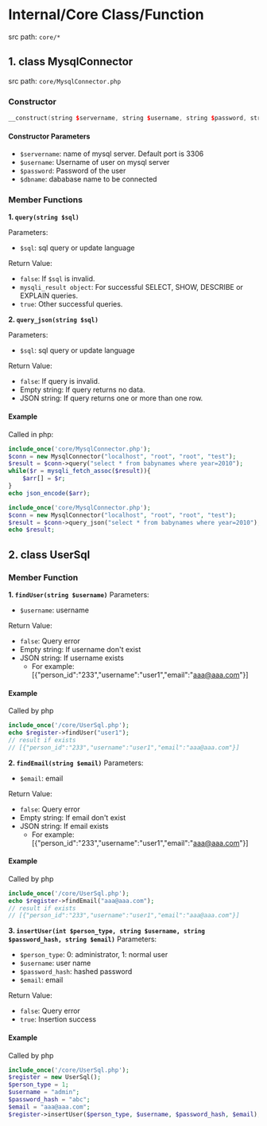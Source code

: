 # Internal/Core Class/Function
src path: ```core/* ```

## 1. class MysqlConnector
src path: ```core/MysqlConnector.php```

### Constructor

```cpp
__construct(string $servername, string $username, string $password, string $dbname)
```

#### Constructor Parameters

- ```$servername```: name of mysql server. Default port is 3306
- ```$username```: Username of user on mysql server
- ```$password```: Password of the user
- ```$dbname```: dababase name to be connected

### Member Functions
**1. ```query(string $sql)```**
   
Parameters: 
- ```$sql```: sql query or update language

Return Value:
- ```false```: If ```$sql``` is invalid.
- ```mysqli_result object```: For successful SELECT, SHOW, DESCRIBE or EXPLAIN queries.
- ```true```: Other successful queries.

**2. ```query_json(string $sql)```**

Parameters: 
- ```$sql```: sql query or update language

Return Value:
- ```false```: If query is invalid.
- Empty string: If query returns no data.
- JSON string: If query returns one or more than one row. 

#### Example
Called in php: 
```php
include_once('core/MysqlConnector.php');
$conn = new MysqlConnector("localhost", "root", "root", "test");
$result = $conn->query("select * from babynames where year=2010");
while($r = mysqli_fetch_assoc($result)){
    $arr[] = $r; 
}
echo json_encode($arr);
```

```php
include_once('core/MysqlConnector.php');
$conn = new MysqlConnector("localhost", "root", "root", "test");
$result = $conn->query_json("select * from babynames where year=2010");
echo $result;
```


## 2. class UserSql
### Member Function

**1. ```findUser(string $username)```**
Parameters: 
- ```$username```: username

Return Value:
- ```false```: Query error
- Empty string: If username don't exist
- JSON string: If username exists
  - For example: [{"person_id":"233","username":"user1","email":"aaa@aaa.com"}] 

#### Example
Called by php
```php
include_once('/core/UserSql.php');
echo $register->findUser("user1");
// result if exists
// [{"person_id":"233","username":"user1","email":"aaa@aaa.com"}]
```



**2. ```findEmail(string $email)```**
Parameters: 
- ```$email```: email

Return Value:
- ```false```: Query error
- Empty string: If email don't exist
- JSON string: If email exists
  - For example: [{"person_id":"233","username":"user1","email":"aaa@aaa.com"}] 

#### Example
Called by php
```php
include_once('/core/UserSql.php');
echo $register->findEmail("aaa@aaa.com");
// result if exists
// [{"person_id":"233","username":"user1","email":"aaa@aaa.com"}]
```

**3. ```insertUser(int $person_type, string $username, string $password_hash, string $email)```**
Parameters: 
- ```$person_type```: 0: administrator, 1: normal user
- ```$username```: user name
- ```$password_hash```: hashed password
- ```$email```: email

Return Value:
- ```false```: Query error
- ```true```: Insertion success

#### Example
Called by php
```php
include_once('/core/UserSql.php');
$register = new UserSql();
$person_type = 1;
$username = "admin";
$password_hash = "abc";
$email = "aaa@aaa.com";
$register->insertUser($person_type, $username, $password_hash, $email);
```


<!-- ## 2. class UserSql
### Constructor:

#### Constructor Parameters

- ```$arg1```: ...
- ```$arg2```: ...
### Member Function

**1. ```query(string $sql)```**
Parameters: 
- ```$sql```: sql query or update language

Return Value:
- Empty string: If query is invalid.
- JSON string: If query is valid. 

### Example -->